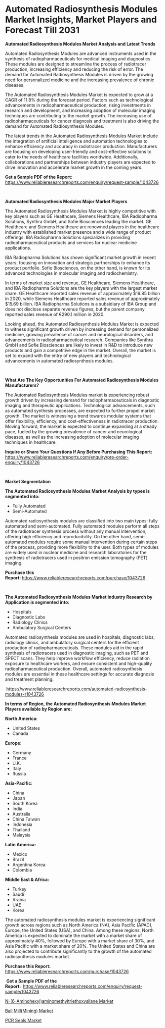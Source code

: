 <p><h1>Automated Radiosynthesis Modules Market Insights, Market Players and Forecast Till 2031</h1></p><p><strong>Automated Radiosynthesis Modules Market Analysis and Latest Trends</strong></p>
<p><p>Automated Radiosynthesis Modules are advanced instruments used in the synthesis of radiopharmaceuticals for medical imaging and diagnostics. These modules are designed to streamline the process of radiotracer production, increasing efficiency and reducing the risk of error. The demand for Automated Radiosynthesis Modules is driven by the growing need for personalized medicine and the increasing prevalence of chronic diseases.</p><p>The Automated Radiosynthesis Modules Market is expected to grow at a CAGR of 11.8% during the forecast period. Factors such as technological advancements in radiopharmaceutical production, rising investments in research and development, and increasing adoption of molecular imaging techniques are contributing to the market growth. The increasing use of radiopharmaceuticals for cancer diagnosis and treatment is also driving the demand for Automated Radiosynthesis Modules.</p><p>The latest trends in the Automated Radiosynthesis Modules Market include the integration of artificial intelligence and automation technologies to enhance efficiency and accuracy in radiotracer production. Manufacturers are focusing on developing user-friendly and cost-effective solutions to cater to the needs of healthcare facilities worldwide. Additionally, collaborations and partnerships between industry players are expected to drive innovation and accelerate market growth in the coming years.</p></p>
<p><strong>Get a Sample PDF of the Report:&nbsp;</strong> <a href="https://www.reliableresearchreports.com/enquiry/request-sample/1043726">https://www.reliableresearchreports.com/enquiry/request-sample/1043726</a></p>
<p>&nbsp;</p>
<p><strong>Automated Radiosynthesis Modules Major Market Players</strong></p>
<p><p>The Automated Radiosynthesis Modules Market is highly competitive with key players such as GE Healthcare, Siemens Healthcare, IBA Radiopharma Solutions, Synthra GmbH, and Sofie Biosciences leading the market. GE Healthcare and Siemens Healthcare are renowned players in the healthcare industry with established market presence and a wide range of product offerings. IBA Radiopharma Solutions specializes in providing radiopharmaceutical products and services for nuclear medicine applications.</p><p>IBA Radiopharma Solutions has shown significant market growth in recent years, focusing on innovation and strategic partnerships to enhance its product portfolio. Sofie Biosciences, on the other hand, is known for its advanced technologies in molecular imaging and radiochemistry.</p><p>In terms of market size and revenue, GE Healthcare, Siemens Healthcare, and IBA Radiopharma Solutions are the key players with the largest market share. GE Healthcare reported sales revenue of approximately $19.85 billion in 2020, while Siemens Healthcare reported sales revenue of approximately $15.69 billion. IBA Radiopharma Solutions is a subsidiary of IBA Group and does not disclose separate revenue figures, but the parent company reported sales revenue of €290.1 million in 2020.</p><p>Looking ahead, the Automated Radiosynthesis Modules Market is expected to witness significant growth driven by increasing demand for personalized medicine, growing prevalence of cancer and neurological disorders, and advancements in radiopharmaceutical research. Companies like Synthra GmbH and Sofie Biosciences are likely to invest in R&D to introduce new products and gain a competitive edge in the market. Overall, the market is set to expand with the entry of new players and technological advancements in automated radiosynthesis modules.</p></p>
<p>&nbsp;</p>
<p><strong>What Are The Key Opportunities For Automated Radiosynthesis Modules Manufacturers?</strong></p>
<p><p>The Automated Radiosynthesis Modules market is experiencing robust growth driven by increasing demand for radiopharmaceuticals in diagnostic imaging and therapeutic applications. Technological advancements, such as automated synthesis processes, are expected to further propel market growth. The market is witnessing a trend towards modular systems that offer flexibility, efficiency, and cost-effectiveness in radiotracer production. Moving forward, the market is expected to continue expanding at a steady pace, fueled by the growing prevalence of cancer and neurological diseases, as well as the increasing adoption of molecular imaging techniques in healthcare.</p></p>
<p><strong>Inquire or Share Your Questions If Any Before Purchasing This Report:</strong> <a href="https://www.reliableresearchreports.com/enquiry/pre-order-enquiry/1043726">https://www.reliableresearchreports.com/enquiry/pre-order-enquiry/1043726</a></p>
<p>&nbsp;</p>
<p><strong>Market Segmentation</strong></p>
<p><strong>The Automated Radiosynthesis Modules Market Analysis by types is segmented into:</strong></p>
<p><ul><li>Fully Automated</li><li>Semi-Automated</li></ul></p>
<p><p>Automated radiosynthesis modules are classified into two main types: fully automated and semi-automated. Fully automated modules perform all steps of the radiotracer synthesis process without any manual intervention, offering high efficiency and reproducibility. On the other hand, semi-automated modules require some manual intervention during certain steps of the process, providing more flexibility to the user. Both types of modules are widely used in nuclear medicine and research laboratories for the synthesis of radiotracers used in positron emission tomography (PET) imaging.</p></p>
<p><strong>Purchase this Report:&nbsp;</strong><a href="https://www.reliableresearchreports.com/purchase/1043726">https://www.reliableresearchreports.com/purchase/1043726</a></p>
<p>&nbsp;</p>
<p><strong>The Automated Radiosynthesis Modules Market Industry Research by Application is segmented into:</strong></p>
<p><ul><li>Hospitals</li><li>Diagnostic Labs</li><li>Radiology Clinics</li><li>Ambulatory Surgical Centers</li></ul></p>
<p><p>Automated radiosynthesis modules are used in hospitals, diagnostic labs, radiology clinics, and ambulatory surgical centers for the efficient production of radiopharmaceuticals. These modules aid in the rapid synthesis of radiotracers used in diagnostic imaging, such as PET and SPECT scans. They help improve workflow efficiency, reduce radiation exposure to healthcare workers, and ensure consistent and high-quality radiopharmaceutical production. Overall, automated radiosynthesis modules are essential in these healthcare settings for accurate diagnosis and treatment planning.</p></p>
<p><a href="https://www.reliableresearchreports.com/automated-radiosynthesis-modules-r1043726">&nbsp;https://www.reliableresearchreports.com/automated-radiosynthesis-modules-r1043726</a></p>
<p><strong>In terms of Region, the Automated Radiosynthesis Modules Market Players available by Region are:</strong></p>
<p>
    <p> <strong> North America: </strong>
        <ul>
            <li>United States</li>
            <li>Canada</li>
        </ul>
        </p> 
    <p> <strong> Europe: </strong>
        <ul>
            <li>Germany</li>
            <li>France</li>
            <li>U.K.</li>
            <li>Italy</li>
            <li>Russia</li>
        </ul>
        </p> 
    <p> <strong> Asia-Pacific: </strong>
        <ul>
            <li>China</li>
            <li>Japan</li>
            <li>South Korea</li>
            <li>India</li>
            <li>Australia</li>
            <li>China Taiwan</li>
            <li>Indonesia</li>
            <li>Thailand</li>
            <li>Malaysia</li>
        </ul>
        </p> 
    <p> <strong> Latin America: </strong>
        <ul>
            <li>Mexico</li>
            <li>Brazil</li>
            <li>Argentina Korea</li>
            <li>Colombia</li>
        </ul>
        </p> 
    <p> <strong> Middle East & Africa: </strong>
        <ul>
            <li>Turkey</li>
            <li>Saudi</li>
            <li>Arabia</li>
            <li>UAE</li>
            <li>Korea</li>
        </ul>
    </p>
    </p>
<p><p>The automated radiosynthesis modules market is experiencing significant growth across regions such as North America (NA), Asia Pacific (APAC), Europe, the United States (USA), and China. Among these regions, North America is expected to dominate the market with a market share of approximately 40%, followed by Europe with a market share of 30%, and Asia Pacific with a market share of 20%. The United States and China are also projected to contribute significantly to the growth of the automated radiosynthesis modules market.</p></p>
<p><strong>Purchase this Report: </strong><a href="https://www.reliableresearchreports.com/purchase/1043726">https://www.reliableresearchreports.com/purchase/1043726</a></p>
<p>&nbsp;<strong>Get a Sample PDF of the Report:&nbsp;&nbsp;</strong><a href="https://www.reliableresearchreports.com/enquiry/request-sample/1043726">https://www.reliableresearchreports.com/enquiry/request-sample/1043726</a></p>
<p><strong></strong></p>
<p><p><a href="https://medium.com/@daveblock12/n-6-aminohexyl-aminomethyltriethoxysilane-market-size-is-growing-at-cagr-of-8-8-4ab12b5914f9">N-(6-Aminohexyl)aminomethyltriethoxysilane Market</a></p><p><a href="https://github.com/ChiragRP21/Market-Research-Report-List-5/blob/main/ball-millmining-market.md">Ball Mill(Mining) Market</a></p><p><a href="https://medium.com/@eliasman59/pcr-seals-market-trends-focusing-on-pcr-seals-market-insight-and-forecast-analysis-2024-2031-93f194c12968">PCR Seals Market</a></p></p>